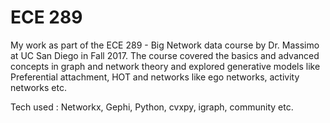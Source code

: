 # ECE 289

My work as part of the ECE 289 - Big Network data course by Dr. Massimo at UC San Diego in Fall 2017. The course covered the basics and advanced concepts in graph and network theory and explored generative models like Preferential attachment, HOT and networks like ego networks, activity networks etc.

Tech used : Networkx, Gephi, Python, cvxpy, igraph, community etc.